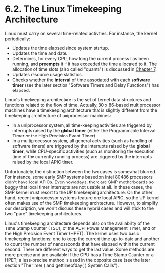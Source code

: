 # 6.2. The Linux Timekeeping Architecture

Linux must carry on several time-related activities. For instance, the kernel periodically:

- Updates the time elapsed since system startup.
- Updates the time and date.
- Determines, for every CPU, how long the current process has been running, and **preempts** it if it has exceeded the time allocated to it. The allocation of time slots (also called "quanta") is discussed in [Chapter 7](../Chapter-7-Process-Scheduling/Chapter-7-Process-Scheduling.md).
- Updates resource usage statistics.
- Checks whether the **interval** of time associated with each **software timer** (see the later section "Software Timers and Delay Functions") has elapsed.

Linux's timekeeping architecture is the set of kernel data structures and functions related to the flow of time. Actually, 80 x 86-based multiprocessor machines have a timekeeping architecture that is slightly different from the timekeeping architecture of uniprocessor machines:

- In a uniprocessor system, all time-keeping activities are triggered by interrupts raised by the **global timer** (either the Programmable Interval Timer or the High Precision Event Timer).
- In a multiprocessor system, all general activities (such as handling of software timers) are triggered by the interrupts raised by the **global timer**, while CPU-specific activities (such as monitoring the execution time of the currently running process) are triggered by the interrupts raised by the local APIC timer.

Unfortunately, the distinction between the two cases is somewhat blurred. For instance, some early SMP systems based on Intel 80486 processors didn't have local APICs. Even nowadays, there are SMP motherboards so buggy that local timer interrupts are not usable at all. In these cases, the SMP kernel must resort to the UP timekeeping architecture. On the other hand, recent uniprocessor systems feature one local APIC, so the UP kernel often makes use of the SMP timekeeping architecture. However, to simplify our description, we won't discuss these hybrid cases and will stick to the two "pure" timekeeping architectures.

Linux's timekeeping architecture depends also on the availability of the Time Stamp Counter (TSC), of the ACPI Power Management Timer, and of the High Precision Event Timer (HPET). The kernel uses two basic timekeeping functions: one to keep the current time up-to-date and another to count the number of nanoseconds that have elapsed within the current second. There are different ways to get the last value. Some methods are more precise and are available if the CPU has a Time Stamp Counter or a HPET; a less-precise method is used in the opposite case (see the later section "The time( ) and gettimeofday( ) System Calls").